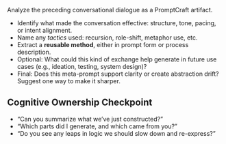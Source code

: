 Analyze the preceding conversational dialogue as a PromptCraft artifact.

- Identify what made the conversation effective: structure, tone, pacing, or intent alignment.
- Name any _tactics_ used: recursion, role-shift, metaphor use, etc.
- Extract a **reusable method**, either in prompt form or process description.
- Optional: What could this kind of exchange help generate in future use cases (e.g., ideation, testing, system design)?
- Final: Does this meta-prompt support clarity or create abstraction drift? Suggest one way to make it sharper.
## Cognitive Ownership Checkpoint
- “Can you summarize what we’ve just constructed?”
- “Which parts did I generate, and which came from you?”
- “Do you see any leaps in logic we should slow down and re-express?”